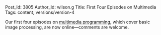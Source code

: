 Post_Id: 3805
Author_Id: wilson.g
Title: First Four Episodes on Multimedia
Tags: content, versions/version-4

<p>Our first four episodes on <a href="/4_0/media/">multimedia programming</a>, which cover basic image processing, are now online&mdash;comments are welcome.</p>
